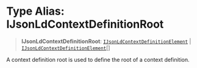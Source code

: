 # Type Alias: IJsonLdContextDefinitionRoot

> **IJsonLdContextDefinitionRoot**: [`IJsonLdContextDefinitionElement`](IJsonLdContextDefinitionElement.md) \| [`IJsonLdContextDefinitionElement`](IJsonLdContextDefinitionElement.md)[]

A context definition root is used to define the root of a context definition.
